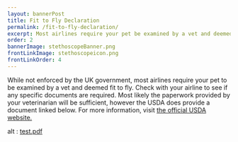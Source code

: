 ```yaml
---
layout: bannerPost
title: Fit to Fly Declaration
permalink: /fit-to-fly-declaration/
excerpt: Most airlines require your pet be examined by a vet and deemed fit to fly.  You can find the document provided by the USDA on this page, as well as details on what information is necessary	
order: 2
bannerImage: stethoscopeBanner.png
frontLinkImage: stethoscopeicon.png
frontLinkOrder: 4
---
```


While not enforced by the UK government, most airlines require your pet to be examined by a vet and deemed fit to fly.  Check with your airline to see if any specific documents are required.  Most likely the paperwork provided by your veterinarian will be sufficient, however the USDA does provide a document linked below.  For more information, visit <a href="https://www.aphis.usda.gov">the official USDA website.</a>

<div>
<object data="/assets/pdf/usda_fit_to_fly.pdf" type="application/pdf" width="600" height="400">
alt : <a href="/assets/pdf/usda_fit_to_fly.pdf">test.pdf</a>
</object>
</div> 

